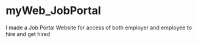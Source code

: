 # myWeb_JobPortal
I made a Job Portal Website for access of both employer and employee to hire and get hired
